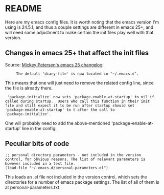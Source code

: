 # README

Here are my emacs config files.
It is worth noting that the emacs version I'm using is 24.5.1, and thus a couple settings are different in emacs 25+, and will need some adjustment to make certain the init files play well with that version.

## Changes in emacs 25+ that affect the init files
Source: [Mickey Petersen's emacs 25 changelog](https://www.masteringemacs.org/article/whats-new-in-emacs-25-1).

``` 
	 The default 'diary-file' is now located in "~/.emacs.d".
```

This means that one will just need to remove the related config line, since the file is already there.
  
``` 
 'package-initialize' now sets 'package-enable-at-startup' to nil if
called during startup.  Users who call this function in their init
file and still expect it to be run after startup should set
'package-enable-at-startup' to t after the call to
'package-initialize'.
```

One will probably need to add the above-mentioned 'package-enable-at-startup' line in the config.

## Peculiar bits of code

```
;; personal directory parameters - not included in the version control, for obvious reasons. The list of relevant parameters is however included in a text file.
(load-file "~/.emacs.d/personal-parameters.el")
```

This loads an .el file not included in the version control, which sets the directories for a number of emacs package settings. The list of all of them is at personal-parameters.txt.
